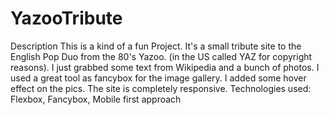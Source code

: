 # YazooTribute
Description
This is a kind of a fun Project. It's a small tribute site to the English Pop Duo from the 80's Yazoo. (in the US called YAZ for copyright reasons).
I just grabbed some text from Wikipedia and a bunch of photos. I used a great tool as fancybox for the image gallery.
I added some hover effect on the pics. The site is completely responsive.
Technologies used:
Flexbox, Fancybox, Mobile first approach
